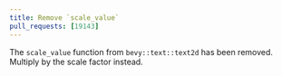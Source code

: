 ```yaml
---
title: Remove `scale_value`
pull_requests: [19143]
---
```

The `scale_value` function from `bevy::text::text2d` has been removed. Multiply by the scale factor instead.